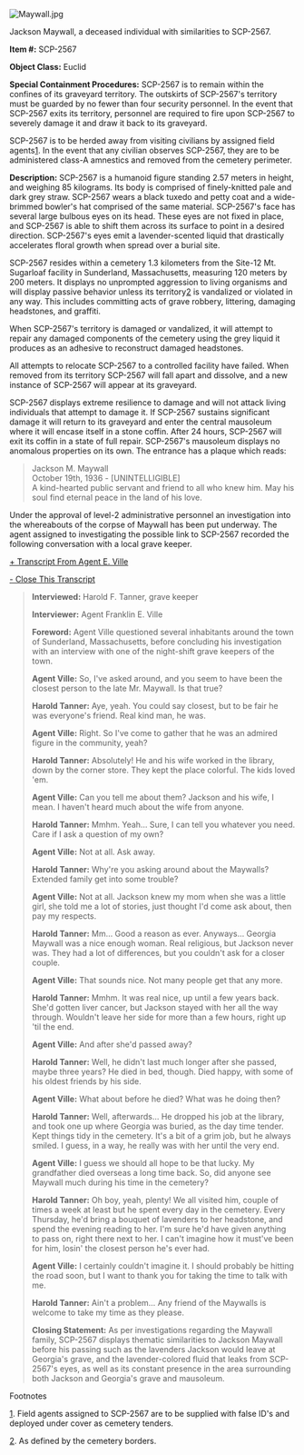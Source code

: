 ![Maywall.jpg](http://scp-wiki.wdfiles.com/local--files/scp-2567/Maywall.jpg)

Jackson Maywall, a deceased individual with similarities to SCP-2567.

**Item #:** SCP-2567

**Object Class:** Euclid

**Special Containment Procedures:** SCP-2567 is to remain within the confines of its graveyard territory. The outskirts of SCP-2567's territory must be guarded by no fewer than four security personnel. In the event that SCP-2567 exits its territory, personnel are required to fire upon SCP-2567 to severely damage it and draw it back to its graveyard.

SCP-2567 is to be herded away from visiting civilians by assigned field agents[1](javascript:;). In the event that any civilian observes SCP-2567, they are to be administered class-A amnestics and removed from the cemetery perimeter.

**Description:** SCP-2567 is a humanoid figure standing 2.57 meters in height, and weighing 85 kilograms. Its body is comprised of finely-knitted pale and dark grey straw. SCP-2567 wears a black tuxedo and petty coat and a wide-brimmed bowler's hat comprised of the same material. SCP-2567's face has several large bulbous eyes on its head. These eyes are not fixed in place, and SCP-2567 is able to shift them across its surface to point in a desired direction. SCP-2567's eyes emit a lavender-scented liquid that drastically accelerates floral growth when spread over a burial site.

SCP-2567 resides within a cemetery 1.3 kilometers from the Site-12 Mt. Sugarloaf facility in Sunderland, Massachusetts, measuring 120 meters by 200 meters. It displays no unprompted aggression to living organisms and will display passive behavior unless its territory[2](javascript:;) is vandalized or violated in any way. This includes committing acts of grave robbery, littering, damaging headstones, and graffiti.

When SCP-2567's territory is damaged or vandalized, it will attempt to repair any damaged components of the cemetery using the grey liquid it produces as an adhesive to reconstruct damaged headstones.

All attempts to relocate SCP-2567 to a controlled facility have failed. When removed from its territory SCP-2567 will fall apart and dissolve, and a new instance of SCP-2567 will appear at its graveyard.

SCP-2567 displays extreme resilience to damage and will not attack living individuals that attempt to damage it. If SCP-2567 sustains significant damage it will return to its graveyard and enter the central mausoleum where it will encase itself in a stone coffin. After 24 hours, SCP-2567 will exit its coffin in a state of full repair. SCP-2567's mausoleum displays no anomalous properties on its own. The entrance has a plaque which reads:

> Jackson M. Maywall  
> October 19th, 1936 - \[UNINTELLIGIBLE\]  
> A kind-hearted public servant and friend to all who knew him. May his soul find eternal peace in the land of his love.

Under the approval of level-2 administrative personnel an investigation into the whereabouts of the corpse of Maywall has been put underway. The agent assigned to investigating the possible link to SCP-2567 recorded the following conversation with a local grave keeper.

[+ Transcript From Agent E. Ville](javascript:;)

[\- Close This Transcript](javascript:;)

> **Interviewed:** Harold F. Tanner, grave keeper
> 
> **Interviewer:** Agent Franklin E. Ville
> 
> **Foreword:** Agent Ville questioned several inhabitants around the town of Sunderland, Massachusetts, before concluding his investigation with an interview with one of the night-shift grave keepers of the town.
> 
> **<Begin Log>**
> 
> **Agent Ville:** So, I've asked around, and you seem to have been the closest person to the late Mr. Maywall. Is that true?
> 
> **Harold Tanner:** Aye, yeah. You could say closest, but to be fair he was everyone's friend. Real kind man, he was.
> 
> **Agent Ville:** Right. So I've come to gather that he was an admired figure in the community, yeah?
> 
> **Harold Tanner:** Absolutely! He and his wife worked in the library, down by the corner store. They kept the place colorful. The kids loved 'em.
> 
> **Agent Ville:** Can you tell me about them? Jackson and his wife, I mean. I haven't heard much about the wife from anyone.
> 
> **Harold Tanner:** Mmhm. Yeah… Sure, I can tell you whatever you need. Care if I ask a question of my own?
> 
> **Agent Ville:** Not at all. Ask away.
> 
> **Harold Tanner:** Why're you asking around about the Maywalls? Extended family get into some trouble?
> 
> **Agent Ville:** Not at all. Jackson knew my mom when she was a little girl, she told me a lot of stories, just thought I'd come ask about, then pay my respects.
> 
> **Harold Tanner:** Mm… Good a reason as ever. Anyways… Georgia Maywall was a nice enough woman. Real religious, but Jackson never was. They had a lot of differences, but you couldn't ask for a closer couple.
> 
> **Agent Ville:** That sounds nice. Not many people get that any more.
> 
> **Harold Tanner:** Mmhm. It was real nice, up until a few years back. She'd gotten liver cancer, but Jackson stayed with her all the way through. Wouldn't leave her side for more than a few hours, right up 'til the end.
> 
> **Agent Ville:** And after she'd passed away?
> 
> **Harold Tanner:** Well, he didn't last much longer after she passed, maybe three years? He died in bed, though. Died happy, with some of his oldest friends by his side.
> 
> **Agent Ville:** What about before he died? What was he doing then?
> 
> **Harold Tanner:** Well, afterwards… He dropped his job at the library, and took one up where Georgia was buried, as the day time tender. Kept things tidy in the cemetery. It's a bit of a grim job, but he always smiled. I guess, in a way, he really was with her until the very end.
> 
> **Agent Ville:** I guess we should all hope to be that lucky. My grandfather died overseas a long time back. So, did anyone see Maywall much during his time in the cemetery?
> 
> **Harold Tanner:** Oh boy, yeah, plenty! We all visited him, couple of times a week at least but he spent every day in the cemetery. Every Thursday, he'd bring a bouquet of lavenders to her headstone, and spend the evening reading to her. I'm sure he'd have given anything to pass on, right there next to her. I can't imagine how it must've been for him, losin' the closest person he's ever had.
> 
> **Agent Ville:** I certainly couldn't imagine it. I should probably be hitting the road soon, but I want to thank you for taking the time to talk with me.
> 
> **Harold Tanner:** Ain't a problem… Any friend of the Maywalls is welcome to take my time as they please.
> 
> **<End Log>**
> 
> **Closing Statement:** As per investigations regarding the Maywall family, SCP-2567 displays thematic similarities to Jackson Maywall before his passing such as the lavenders Jackson would leave at Georgia's grave, and the lavender-colored fluid that leaks from SCP-2567's eyes, as well as its constant presence in the area surrounding both Jackson and Georgia's grave and mausoleum.

Footnotes

[1](javascript:;). Field agents assigned to SCP-2567 are to be supplied with false ID's and deployed under cover as cemetery tenders.

[2](javascript:;). As defined by the cemetery borders.